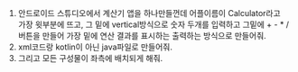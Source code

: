 1. 안드로이드 스튜디오에서 계산기 앱을 하나만들껀데 어플이름이 Calculator라고 가장 윗부분에 뜨고, 그 밑에 vertical방식으로 숫자 두개를 입력하고 그밑에 + - * / 버튼을 만들어 가장 밑에 연산 결과를 표시하는 출력하는 방식으로 만들어줘.
2. xml코드랑 kotlin이 아닌 java파일로 만들어줘.
3. 그리고 모든 구성물이 좌측에 배치되게 해줘.

